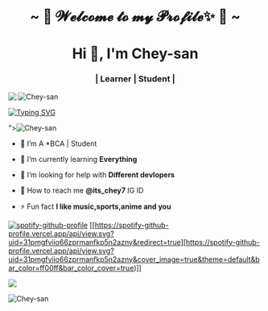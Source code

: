 <h1 align="center">~ 💫 𝓦𝓮𝓵𝓬𝓸𝓶𝓮 𝓽𝓸 𝓶𝔂 𝓟𝓻𝓸𝓯𝓲𝓵𝓮✨ 💜 ~</h1>

<r><h1 align="center">Hi 👋, I'm Chey-san</h1>
<h3 align="center">| Learner | Student |</h3>
<img 
src="https://user-images.githubusercontent.com/97988840/156427759-82bbb56f-ac75-4d71-9865-ff17ebab0898.gif"
<p align="left"> <img src="https://komarev.com/ghpvc/?username=Chey-san&label=Profile%20views&color=0e75b6&style=flat" alt="Chey-san" /> </p>
<p align="left"> <a href="https://github-profile-trophy.vercel.app/?username=ryo-ma&no-frame=true
## <!-- Typing SVG -->
<p align="center">
    <a href="https://github.com/Fadilzain">
        <img
        src="https://readme-typing-svg.herokuapp.com?size=30&width=800&lines=⭕✨+Hi+am+Chey-san+and+Still+learning+𝙾𝚏;how+to+deploy+and+create;best+regards+Chey-san+plz+follow+And+we+should;work+together+on+More+Things🤖✌️✨."
            alt="Typing SVG"
        />
    </a>
</p>

"><img src="https://github-profile-trophy.vercel.app/?username=Chey-san" alt="Chey-san" /></a> </p>
- 🔭 I’m A *BCA | Student

- 🌱 I’m currently learning **Everything**

- 🤝 I’m looking for help with **Different devlopers**

- 💜 How to reach me **@its_chey7** IG ID

- ⚡ Fun fact **I like music,sports,anime and you**



[![spotify-github-profile](https://spotify-github-profile.vercel.app/api/view?uid=6rqhFgbbKwnb9MLmUQDhG6&cover_image=true&theme=default)](https://github.com/Chey-san/Chey-san)
[[https://spotify-github-profile.vercel.app/api/view.svg?uid=31pmgfviio66zprmanfkp5n2azny&redirect=true][https://spotify-github-profile.vercel.app/api/view.svg?uid=31pmgfviio66zprmanfkp5n2azny&cover_image=true&theme=default&bar_color=ff00ff&bar_color_cover=true)]]













<img src="https://github-readme-stats.vercel.app/api?username=Chey-san&show_icons=true&theme=blue&show_owner=true&count_private=true">

<p><img align="left" src="https://github-readme-stats.vercel.app/api/top-langs?username=Chey-san&show_icons=true&locale=en&layout=compact" alt="Chey-san" /></p>




